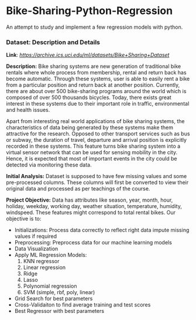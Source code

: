 # Bike-Sharing-Python-Regression
An attempt to study and implement a few regression models with python.

### Dataset: Description and Details

**Link**: *https://archive.ics.uci.edu/ml/datasets/Bike+Sharing+Dataset*

**Description:** Bike sharing systems are new generation of traditional bike rentals where whole process from membership, rental and return back has become automatic. Through these systems, user is able to easily rent a bike from a particular position and return back at another position. Currently, there are about over 500 bike-sharing programs around the world which is composed of over 500 thousands bicycles. Today, there exists great interest in these systems due to their important role in traffic, environmental and health issues.

Apart from interesting real world applications of bike sharing systems, the characteristics of data being generated by these systems make them attractive for the research. Opposed to other transport services such as bus or subway, the duration of travel, departure and arrival position is explicitly recorded in these systems. This feature turns bike sharing system into a virtual sensor network that can be used for sensing mobility in the city. Hence, it is expected that most of important events in the city could be detected via monitoring these data.

**Initial Analysis:** Dataset is supposed to have few missing values and some pre-processed columns. These columns will first be converted to view their original data and processed as per teachings of the course.

**Project Objective:** Data has attributes like season, year, month, hour, holiday, weekday, working day, weather situation, temperature, humidity, windspeed. These features might correspond to total rental bikes. Our objective is to:
* Initializations: Process data correctly to reflect right data impute missing values if required
* Preprocessing: Preprocess data for our machine learning models
* Data Visualization
* Apply ML Regression Models:
    1. KNN regressor
    2. Linear regression
    3. Ridge
    4. Lasso
    5. Polynomial regression
    6. SVM (simple, rbf, poly, linear)
* Grid Search for best parameters
* Cross-Validaiton to find average training and test scores
* Best Regressor with best parameters
